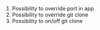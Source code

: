 1. Possibility to override port in app
2. Possibility to override git clone
3. Possibility to on/off git clone